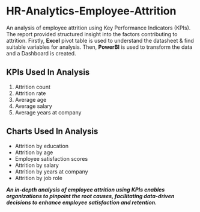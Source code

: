 # HR-Analytics-Employee-Attrition
An analysis of employee attrition using Key Performance Indicators (KPIs). The report provided structured insight into the factors contributing to attrition.
Firstly, **Excel** pivot table is used to understand the datasheet & find suitable variables for analysis.
Then, **PowerBI** is used to transform the data and a Dashboard is created.

## KPIs Used In Analysis
1. Attrition count
2. Attrition rate
3. Average age
4. Average salary
5. Average years at company

## Charts Used In Analysis
- Attrition by education
- Attrition by age
- Employee satisfaction scores
- Attrition by salary
- Attrition by years at company
- Attrition by job role

***An in-depth analysis of employee attrition using KPIs enables organizations to pinpoint the root causes, facilitating data-driven decisions to enhance employee satisfaction and retention.***
